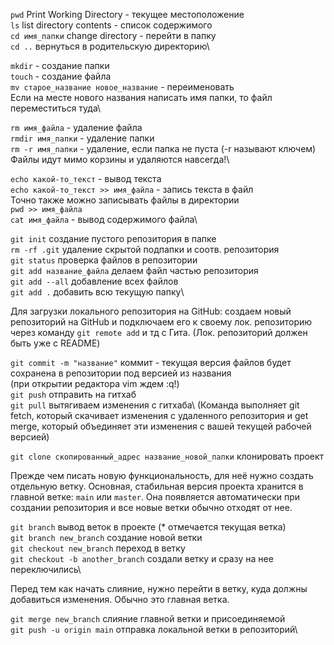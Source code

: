 `pwd` Print Working Directory - текущее местоположение\
`ls` list directory contents - список содержимого\
`cd имя_папки` change directory - перейти в папку\
`cd ..` вернуться в родительскую директорию\

`mkdir` - создание папки\
`touch` - создание файла\
`mv старое_название новое_название` - переименовать\
Если на месте нового названия написать имя папки, то файл переместиться туда\

`rm имя_файла` - удаление файла\
`rmdir имя_папки` - удаление папки\
`rm -r имя_папки` - удаление, если папка не пуста (-r называют ключем)\
Файлы идут мимо корзины и удаляются навсегда!\

`echo какой-то_текст` - вывод текста\
`echo какой-то_текст >> имя_файла` - запись текста в файл\
Точно также можно записывать файлы в директории\
`pwd >> имя_файла`\
`cat имя_файла` - вывод содержимого файла\

`git init` создание пустого репозитория в папке\
`rm -rf .git` удаление скрытой подпапки и соотв. репозитория\
`git status` проверка файлов в репозитории\
`git add название_файла` делаем файл частью репозитория\
`git add --all` добавление всех файлов\
`git add .` добавить всю текущую папку\

Для загрузки локального репозитория на GitHub: создаем новый репозиторий на GitHub и подключаем его к своему лок. репозиторию через команду `git remote add` и тд с Гита. (Лок. репозиторий должен быть уже с README)

`git commit -m "название"` коммит - текущая версия файлов будет сохранена в репозитории под версией из названия\
(при открытии редактора vim ждем :q!)\
`git push` отправить на гитхаб\
`git pull` вытягиваем изменения с гитхаба\ 
(Команда выполняет git fetch, который скачивает изменения с удаленного репозитория и get merge, который объединяет эти изменения с вашей текущей рабочей версией)

`git clone скопированный_адрес название_новой_папки` клонировать проект

Прежде чем писать новую функциональность, для неё нужно создать отдельную ветку. Основная, стабильная версия проекта хранится в главной ветке: `main` или `master`. Она появляется автоматически при создании репозитория и все новые ветки обычно отходят от нее.

`git branch` вывод веток в проекте (* отмечается текущая ветка)\
`git branch new_branch` создание новой ветки\
`git checkout new_branch` переход в ветку\
`git checkout -b another_branch` создали ветку и сразу на нее переключились\

Перед тем как начать слияние, нужно перейти в ветку, куда должны добавиться изменения. Обычно это главная ветка.

`git merge new_branch` слияние главной ветки и присоединяемой\
`git push -u origin main` отправка локальной ветки в репозиторий\
